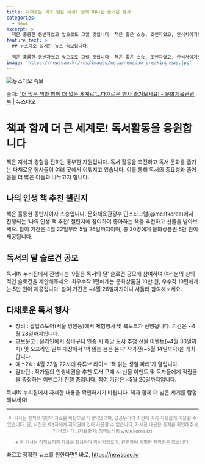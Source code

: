 ```yaml
---
title: 다채로운 책과 넓은 세계! 함께 떠나는 즐거운 행사!
categories:
  - News
excerpt: >
  책은 훌륭한 동반자였고 앞으로도 그럴 것입니다  책은 좋은 스승, 조언자였고, 안식처이기도 했으며, 소통의 …
feature_text: >
  ## 뉴스다오 실시간 뉴스 속보입니다.

  책은 훌륭한 동반자였고 앞으로도 그럴 것입니다  책은 좋은 스승, 조언자였고, 안식처이기도 했으며, 소통의 …
image: 'https://newsdao.kr/res/images/meta/newsdao_breakingnews.jpg'
---
```


![뉴스다오 속보](https://newsdao.kr/res/images/meta/newsdao_breakingnews.jpg)

<p>출처: <a href="https://newsdao.kr/3666" rel="dofollow">“더 많은 책과 함께 더 넓은 세계로”…다채로운 행사 즐겨보세요! - 문화체육관광부</a> | 뉴스다오</p>

<h1>책과 함께 더 큰 세계로! 독서활동을 응원합니다</h1>

<p data-ke-size="size16">책은 지식과 경험을 전하는 풍부한 자원입니다. 독서 활동을 촉진하고 독서 문화를 즐기는 다채로운 행사들이 여러 곳에서 이뤄지고 있습니다. 이를 통해 독서의 중요성과 즐거움을 더 많은 이들과 나누고자 합니다.</p>

<h2 data-ke-size="size26">나의 인생 책 추천 챌린지</h2>
<p data-ke-size="size16">책은 훌륭한 동반자이자 스승입니다. 문화체육관광부 인스타그램(@mcstkorea)에서 진행되는 ‘나의 인생 책 추천’ 챌린지에 참여하여 좋아하는 책을 추천하고 선물을 받아보세요. 참여 기간은 4월 22일부터 5월 26일까지이며, 총 30명에게 문화상품권 5만 원이 제공됩니다.</p>

<h2 data-ke-size="size26">독서의 달 슬로건 공모</h2>
<p data-ke-size="size16">독서IN 누리집에서 진행되는 ‘9월은 독서의 달’ 슬로건 공모에 참여하여 여러분의 창의적인 슬로건을 제안해주세요. 최우수작 1편에게는 문화상품권 10만 원, 우수작 10편에게는 5만 원이 제공됩니다. 참여 기간은 ~4월 26일까지이니 서둘러 참여해보세요.</p>

<h2 data-ke-size="size26">다채로운 독서 행사</h2>
<ul>
  <li>창비 : 팝업스토어(서울 망원동)에서 체험행사 및 북토크가 진행됩니다. 기간은 ~4월 28일까지입니다.</li>
  <li>교보문고 : 온라인에서 장바구니 인증 시 해당 도서 추첨 선물 이벤트(~4월 30일까지) 및 오프라인 일부 매장에서 ‘책 읽는 봄은 온다’ 작가전(~5월 14일까지)을 개최합니다.</li>
  <li>예스24 : 4월 23일 22시에 유튜브 라이브 ‘책 읽는 생일 파티’가 열립니다.</li>
  <li>알라딘 : 작가들의 인생네권을 추천 도서 구매 시 선물 이벤트 및 독자들에게 적립금을 증정하는 이벤트가 진행 중입니다. 참여 기간은 ~5월 20일까지입니다.</li>
</ul>

<p data-ke-size="size16">독서IN 누리집에서 자세한 내용을 확인하시기 바랍니다. 책과 함께 더 넓은 세계를 탐험해보세요! </p>

<hr>

<p style="text-align: center; font-size: 12px; color: #808080;">이 기사는 정책브리핑의 자료를 바탕으로 작성되었으며, 공공누리의 조건에 따라 자유롭게 이용할 수 있습니다. 단, 사진은 제3자에게 저작권이 있어 사용할 수 없습니다. 자세한 내용은 출처를 확인해주시기 바랍니다. (자료출처: 정책브리핑 www.korea.kr)</p>
<p style="text-align: center; font-size: 12px; color: #808080;">※ 본 기사는 정책브리핑 자료를 활용하여 작성되었으며, 관련하여 특별한 저작권은 없습니다.</p> 

빠르고 정확한 뉴스를 원한다면? 바로, <a href="https://newsdao.kr" rel="dofollow">https://newsdao.kr</a>


